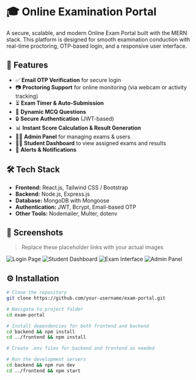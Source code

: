 # 🎓 Online Examination Portal

A secure, scalable, and modern Online Exam Portal built with the MERN stack. This platform is designed for smooth examination conduction with real-time proctoring, OTP-based login, and a responsive user interface.

## 🚀 Features

- ✅ **Email OTP Verification** for secure login
- 📷 **Proctoring Support** for online monitoring (via webcam or activity tracking)
- ⏳ **Exam Timer & Auto-Submission**
- 🧪 **Dynamic MCQ Questions**
- 🔒 **Secure Authentication** (JWT-based)
- 📊 **Instant Score Calculation & Result Generation**
- 🧑‍🏫 **Admin Panel** for managing exams & users
- 🧑‍🎓 **Student Dashboard** to view assigned exams and results
- 💬 **Alerts & Notifications**

## 🛠️ Tech Stack

- **Frontend:** React.js, Tailwind CSS / Bootstrap
- **Backend:** Node.js, Express.js
- **Database:** MongoDB with Mongoose
- **Authentication:** JWT, Bcrypt, Email-based OTP
- **Other Tools:** Nodemailer, Multer, dotenv

## 📸 Screenshots

> Replace these placeholder links with your actual images

![Login Page](./screenshots/login.png)
![Student Dashboard](./screenshots/student-dashboard.png)
![Exam Interface](./screenshots/exam-interface.png)
![Admin Panel](./screenshots/admin-panel.png)

## ⚙️ Installation

```bash
# Clone the repository
git clone https://github.com/your-username/exam-portal.git

# Navigate to project folder
cd exam-portal

# Install dependencies for both frontend and backend
cd backend && npm install
cd ../frontend && npm install

# Create .env files for backend and frontend as needed

# Run the development servers
cd backend && npm run dev
cd ../frontend && npm start
